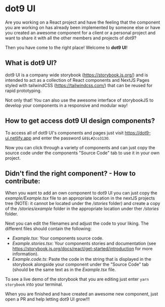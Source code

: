 # dot9 UI
Are you working on a React project and have the feeling that the component you are working on has already been implemented by someone else or have you created an awesome component for a client or a personal project and want to share it with all the other members and projects of *dot9*?

Then you have come to the right place! Welcome to **dot9 UI**!

## What is dot9 UI?

dot9 UI is a company wide storybook (https://storybook.js.org/) and is intended to act as a collection of React components and NextJS Pages styled with tailwindCSS (https://tailwindcss.com/) that can be reused for rapid prototyping.

Not only that! You can also use the awesome interface of storybookJS to develop your components in a responsive and modular way!

## How to get access dot9 UI design components?
To access all of dot9 UI's components and pages just visit https://dot9-ui.netlify.app and enter the password `&8$L#2co313O`.

Now you can click through a variety of components and can just copy the source code under the components "Source Code" tab to use it in your own project.

## Didn't find the right component? - How to contribute:
When you want to add an own component to dot9 UI you can just copy the *example/Example.tsx* file to an appropriate location in the nextJS projects tree (NOTE: it cannot be located under the */stories* folder) and create a copy of the */stories/example* folder in the appropriate location under ther */stories* folder.

Next you can edit the filenames and adjust the code to your liking.
The different files should contain the following:

- *Example.tsx*: Your components source code.
- *Example.stories.tsx*: Your components stories and documentation (see https://storybook.js.org/docs/react/get-started/introduction for more information).
- *Example.code.ts*: Paste the code in the string that is displayed in the storybook alongside your component under the "Source Code" tab (should be the same text as in the *Example.tsx* file.

To see a live demo of the storybook that you are editing just enter `yarn storybook` into your terminal.

When you are finished and have created an awesome new component, just open a PR and help letting dot9 UI grow!!!